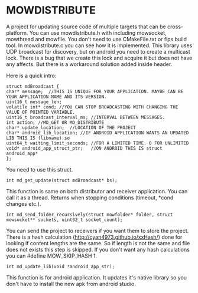 # MOWDISTRIBUTE
A project for updating source code of multiple targets that can be cross-platform.
You can use mowdistribute.h with including mowsocket, mowthread and mowfile.
You don't need to use CMakeFile.txt or fips build tool.
In mowdistribute.c you can see how it is implemented.
This library uses UDP broadcast for discovery, but on android you need to create a multicast lock.
There is a bug that we create this lock and acquire it but does not have any affects. But there is a workaround solution added inside header.

Here is a quick intro:

	struct mdBroadcast {
	char* message;	//THIS IS UNIQUE FOR YOUR APPLICATION. MAYBE CAN BE YOUR APPLICATION NAME AND ITS VERSION.
	uint16_t message_len;
	volatile int* cond;	//YOU CAN STOP BROADCASTING WITH CHANGING THE VALUE OF POINTED VARIABLE.
	uint16_t broadcast_interval_ms;	//INTERVAL BETWEEN MESSAGES.
	int action;	//MD_GET OR MD_DISTRIBUTE
	char* update_location;	//LOCATION OF THE PROJECT
	char* android_lib_location;	//IF ANDROID APPLICATION WANTS AN UPDATED LIB THIS IS (libname).so
	uint64_t waiting_limit_seconds;	//FOR A LIMITED TIME. 0 FOR UNLIMITED
	void* android_app_struct_ptr;	//ON ANDROID THIS IS struct android_app*
	};
You need to use this struct.

	int md_get_update(struct mdBroadcast* bs);
This function is same on both distributor and receiver application. You can call it as a thread. Returns when stopping conditions (timeout,
*cond changes etc.).

	int md_send_folder_recursively(struct mowfolder* folder, struct mowsocket** sockets, uint32_t socket_count);
You can send the project to receivers if you want them to store the project.
There is a hash calculation (http://cyan4973.github.io/xxHash/) done for looking if content lengths are the same. So if length is not the same and
file does not exists this step is skipped. If you don't want any hash calculations you can #define MOW_SKIP_HASH 1.

	int md_update_lib(void *android_app_str);
This function is for android application. It updates it's native library so you don't have to install the new apk from android studio.
